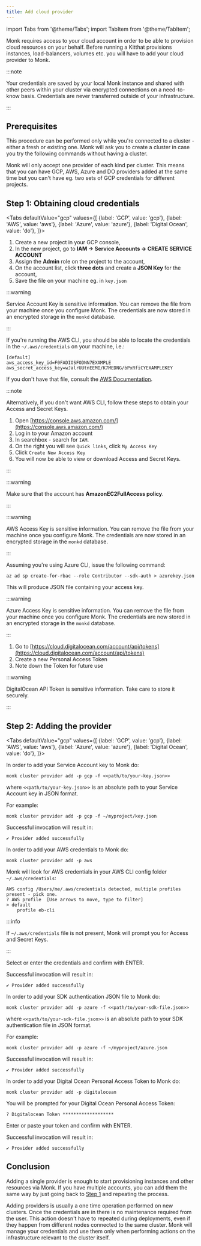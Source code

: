 ```yaml
---
title: Add cloud provider
---
```


import Tabs from '@theme/Tabs';
import TabItem from '@theme/TabItem';

Monk requires access to your cloud account in order to be able to provision cloud resources on your behalf. Before running a Kitthat provisions instances, load-balancers, volumes etc. you will have to add your cloud provider to Monk.

:::note

Your credentials are saved by your local Monk instance and shared with other peers within your cluster via encrypted connections on a need-to-know basis. Credentials are never transferred outside of your infrastructure.

:::

## Prerequisites

This procedure can be performed only while you're connected to a cluster - either a fresh or existing one. Monk will ask you to create a cluster in case you try the following commands without having a cluster.

Monk will only accept one provider of each kind per cluster. This means that you can have GCP, AWS, Azure and DO providers added at the same time but you can't have eg. two sets of GCP credentials for different projects.

## Step 1: Obtaining cloud credentials

<Tabs
defaultValue="gcp"
values={[
{label: 'GCP', value: 'gcp'},
{label: 'AWS', value: 'aws'},
{label: 'Azure', value: 'azure'},
{label: 'Digital Ocean', value: 'do'},
]}>

<TabItem value="gcp">

1. Create a new project in your GCP console,
2. In the new project, go to **IAM &#8594; Service Accounts &#8594; CREATE SERVICE ACCOUNT**
3. Assign the **Admin** role on the project to the account,
4. On the account list, click **three dots** and create a **JSON Key** for the account,
5. Save the file on your machine eg. in `key.json`

:::warning

Service Account Key is sensitive information. You can remove the file from your machine once you configure Monk. The credentials are now stored in an encrypted storage in the `monkd` database.

:::

</TabItem>

<TabItem value="aws">

If you're running the AWS CLI, you should be able to locate the credentials in the `~/.aws/credentials` on your machine, i.e.:

    [default]
    aws_access_key_id=F0FADIOSFODNN7EXAMPLE
    aws_secret_access_key=wJalrUUtnEEMI/K7MEDNG/bPxRfiCYEXAMPLEKEY

If you don't have that file, consult the [AWS Documentation](https://docs.aws.amazon.com/cli/latest/userguide/cli-configure-files.html).

:::note

Alternatively, if you don't want AWS CLI, follow these steps to obtain your Access and Secret Keys.

1. Open [https://console.aws.amazon.com/](https://console.aws.amazon.com/)
2. Log in to your Amazon account
3. In searchbox - search for `IAM`.
4. On the right you will see `Quick links`, click `My Access Key`
5. Click `Create New Access Key`
6. You will now be able to view or download Access and Secret Keys.

:::

:::warning

Make sure that the account has **AmazonEC2FullAccess policy**.

:::

:::warning

AWS Access Key is sensitive information. You can remove the file from your machine once you configure Monk. The credentials are now stored in an encrypted storage in the `monkd` database.

:::

</TabItem>

<TabItem value="azure">

Assuming you're using Azure CLI, issue the following command:

    az ad sp create-for-rbac --role Contributor --sdk-auth > azurekey.json

This will produce JSON file containing your access key.

:::warning

Azure Access Key is sensitive information. You can remove the file from your machine once you configure Monk. The credentials are now stored in an encrypted storage in the `monkd` database.

:::

</TabItem>

<TabItem value="do">

1. Go to [https://cloud.digitalocean.com/account/api/tokens](https://cloud.digitalocean.com/account/api/tokens)
2. Create a new Personal Access Token
3. Note down the Token for future use

:::warning

DigitalOcean API Token is sensitive information. Take care to store it securely.

:::

</TabItem>

</Tabs>

## Step 2: Adding the provider

<Tabs
defaultValue="gcp"
values={[
{label: 'GCP', value: 'gcp'},
{label: 'AWS', value: 'aws'},
{label: 'Azure', value: 'azure'},
{label: 'Digital Ocean', value: 'do'},
]}>

<TabItem value="gcp">

In order to add your Service Account key to Monk do:

    monk cluster provider add -p gcp -f <<path/to/your-key.json>>

where `<<path/to/your-key.json>>` is an absolute path to your Service Account key in JSON format.

For example:

    monk cluster provider add -p gcp -f ~/myproject/key.json

Successful invocation will result in:

    ✔ Provider added successfully

</TabItem>

<TabItem value="aws">

In order to add your AWS credentials to Monk do:

    monk cluster provider add -p aws

Monk will look for AWS credentials in your AWS CLI config folder `~/.aws/credentials`:

    AWS config /Users/me/.aws/credentials detected, multiple profiles present - pick one.
    ? AWS profile  [Use arrows to move, type to filter]
    > default
        profile eb-cli

:::info

If `~/.aws/credentials` file is not present, Monk will prompt you for Access and Secret Keys.

:::

Select or enter the credentials and confirm with ENTER.

Successful invocation will result in:

    ✔ Provider added successfully

</TabItem>

<TabItem value="azure">

In order to add your SDK authentication JSON file to Monk do:

    monk cluster provider add -p azure -f <<path/to/your-sdk-file.json>>

where `<<path/to/your-sdk-file.json>>` is an absolute path to your SDK authentication file in JSON format.

For example:

    monk cluster provider add -p azure -f ~/myproject/azure.json

Successful invocation will result in:

    ✔ Provider added successfully

</TabItem>

<TabItem value="do">

In order to add your Digital Ocean Personal Access Token to Monk do:

    monk cluster provider add -p digitalocean

You will be prompted for your Digital Ocean Personal Access Token:

    ? Digitalocean Token *******************

Enter or paste your token and confirm with ENTER.

Successful invocation will result in:

    ✔ Provider added successfully

</TabItem>

</Tabs>

## Conclusion

Adding a single provider is enough to start provisioning instances and other resources via Monk. If you have multiple accounts, you can add them the same way by just going back to [Step 1](#Step-1:-Obtaining-cloud-credentials) and repeating the process.

Adding providers is usually a one time operation performed on new clusters. Once the credentials are in there is no maintenance required from the user. This action doesn't have to repeated during deployments, even if they happen from different nodes connected to the same cluster. Monk will manage your credentials and use them only when performing actions on the infrastructure relevant to the cluster itself.
